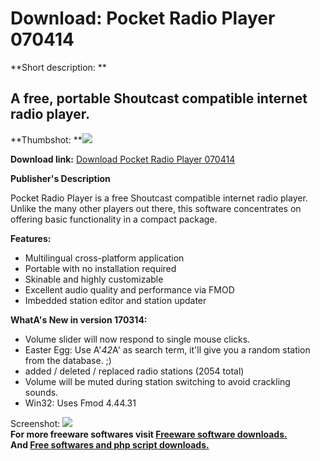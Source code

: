 # Download: Pocket Radio Player 070414

**Short description: **

## A free, portable Shoutcast compatible internet radio player.

  
**Thumbshot: **![](http://www.freewarefiles.com/screenshot/pcktradioplyr_md.jpg)   
  
**Download link:** [Download Pocket Radio Player 070414](http://freesoftwares.boysofts.com/Pocket-Radio-Player_program_81054.html)  
  

**Publisher's Description**  
  

Pocket Radio Player is a free Shoutcast compatible internet radio player.
Unlike the many other players out there, this software concentrates on
offering basic functionality in a compact package.

**Features:**

  * Multilingual cross-platform application 
  * Portable with no installation required 
  * Skinable and highly customizable 
  * Excellent audio quality and performance via FMOD 
  * Imbedded station editor and station updater 

**WhatA's New in version 170314:**

  * Volume slider will now respond to single mouse clicks. 
  * Easter Egg: Use A'*42*A' as search term, it'll give you a random station from the database. ;) 
  * added / deleted / replaced radio stations (2054 total) 
  * Volume will be muted during station switching to avoid crackling sounds. 
  * Win32: Uses Fmod 4.44.31 

  
  
Screenshot: ![](http://www.freewarefiles.com/screenshot/pcktradioplyr.jpg)  
**For more freeware softwares visit [Freeware software downloads.](http://freesoftwares.boysofts.com/)**   
**And [Free softwares and php script downloads.](http://www.boysofts.com/)**

